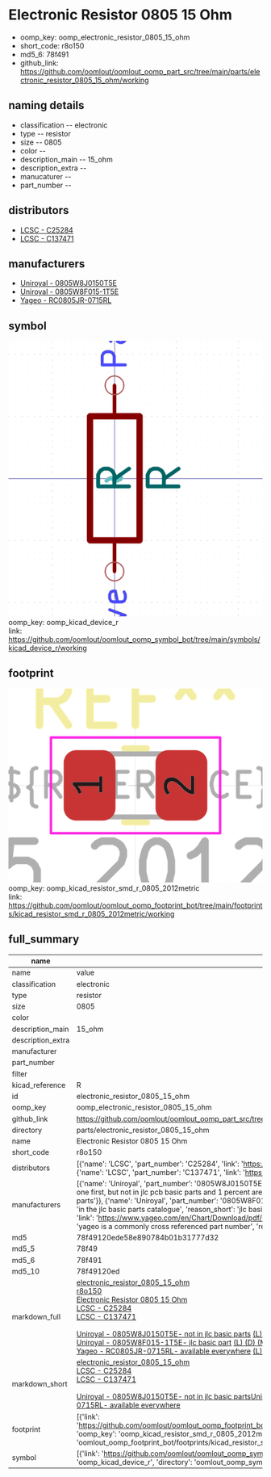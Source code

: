 # Electronic Resistor 0805 15 Ohm

  
* oomp_key: oomp_electronic_resistor_0805_15_ohm 
* short_code: r8o150
* md5_6: 78f491  
* github_link: https://github.com/oomlout/oomlout_oomp_part_src/tree/main/parts/electronic_resistor_0805_15_ohm/working  
## naming details
* classification -- electronic
* type -- resistor
* size -- 0805
* color -- 
* description_main -- 15_ohm
* description_extra -- 
* manucaturer -- 
* part_number -- 

## distributors
* [LCSC - C25284](https://lcsc.com/product-detail/C25284.html)  
* [LCSC - C137471](https://lcsc.com/product-detail/C137471.html)  

## manufacturers
* [Uniroyal - 0805W8J0150T5E]()  
* [Uniroyal - 0805W8F015-1T5E]()  
* [Yageo - RC0805JR-0715RL](https://www.yageo.com/en/Chart/Download/pdf/RC0805JR-0715RL)  

## symbol

![](symbol/0/working/working_600.png)  
oomp_key: oomp_kicad_device_r  
link: https://github.com/oomlout/oomlout_oomp_symbol_bot/tree/main/symbols/kicad_device_r/working  

## footprint

![](footprint/0/working/working_600.png)  
oomp_key: oomp_kicad_resistor_smd_r_0805_2012metric  
link: https://github.com/oomlout/oomlout_oomp_footprint_bot/tree/main/footprints/kicad_resistor_smd_r_0805_2012metric/working  

## full_summary
| name | value | 
| --- | --- | 
| name | value | 
| classification | electronic | 
| type | resistor | 
| size | 0805 | 
| color |  | 
| description_main | 15_ohm | 
| description_extra |  | 
| manufacturer |  | 
| part_number |  | 
| filter |  | 
| kicad_reference | R | 
| id | electronic_resistor_0805_15_ohm | 
| oomp_key | oomp_electronic_resistor_0805_15_ohm | 
| github_link | https://github.com/oomlout/oomlout_oomp_part_src/tree/main/parts/electronic_resistor_0805_15_ohm/working | 
| directory | parts/electronic_resistor_0805_15_ohm | 
| name | Electronic Resistor 0805 15 Ohm | 
| short_code | r8o150 | 
| distributors | [{'name': 'LCSC', 'part_number': 'C25284', 'link': 'https://lcsc.com/product-detail/C25284.html', 'id': 'distributor_lcsc'}, {'name': 'LCSC', 'part_number': 'C137471', 'link': 'https://lcsc.com/product-detail/C137471.html', 'id': 'distributor_lcsc'}] | 
| manufacturers | [{'name': 'Uniroyal', 'part_number': '0805W8J0150T5E', 'link': '', 'id': 'manufacturer_uniroyal', 'note': {'reason': 'did this one first, but not in jlc pcb basic parts and 1 percent are and they are the same price', 'reason_short': 'not in jlc basic parts'}}, {'name': 'Uniroyal', 'part_number': '0805W8F015-1T5E', 'link': '', 'id': 'manufacturer_uniroyal', 'note': {'reason': 'in the jlc basic parts catalogue', 'reason_short': 'jlc basic part'}}, {'name': 'Yageo', 'part_number': 'RC0805JR-0715RL', 'link': 'https://www.yageo.com/en/Chart/Download/pdf/RC0805JR-0715RL', 'id': 'manufacturer_yageo', 'note': {'reason': 'yageo is a commonly cross referenced part number', 'reason_short': 'available everywhere'}}] | 
| md5 | 78f49120ede58e890784b01b31777d32 | 
| md5_5 | 78f49 | 
| md5_6 | 78f491 | 
| md5_10 | 78f49120ed | 
| markdown_full | [electronic_resistor_0805_15_ohm](https://github.com/oomlout/oomlout_oomp_part_src/tree/main/parts/electronic_resistor_0805_15_ohm/working)<br>[r8o150](https://github.com/oomlout/oomlout_oomp_part_src/tree/main/parts/electronic_resistor_0805_15_ohm/working)<br>[Electronic Resistor 0805 15 Ohm](https://github.com/oomlout/oomlout_oomp_part_src/tree/main/parts/electronic_resistor_0805_15_ohm/working)<br>[LCSC - C25284<br>](https://lcsc.com/product-detail/C25284.html)[LCSC - C137471<br>](https://lcsc.com/product-detail/C137471.html)<br>[Uniroyal - 0805W8J0150T5E- not in jlc basic parts]() [(L)  ](https://www.lcsc.com/search?q=0805W8J0150T5E)[(D)  ](https://www.digikey.com/en/products?keywords=0805W8J0150T5E)[(M)  ](https://www.mouser.com/Search/Refine?Keyword=0805W8J0150T5E)[(N)  ](https://www.newark.com/search?st=0805W8J0150T5E)[(SZ)  ](https://so.szlcsc.com/global.html?k=0805W8J0150T5E)<br>[Uniroyal - 0805W8F015-1T5E- jlc basic part]() [(L)  ](https://www.lcsc.com/search?q=0805W8F015-1T5E)[(D)  ](https://www.digikey.com/en/products?keywords=0805W8F015-1T5E)[(M)  ](https://www.mouser.com/Search/Refine?Keyword=0805W8F015-1T5E)[(N)  ](https://www.newark.com/search?st=0805W8F015-1T5E)[(SZ)  ](https://so.szlcsc.com/global.html?k=0805W8F015-1T5E)<br>[Yageo - RC0805JR-0715RL- available everywhere](https://www.yageo.com/en/Chart/Download/pdf/RC0805JR-0715RL) [(L)  ](https://www.lcsc.com/search?q=RC0805JR-0715RL)[(D)  ](https://www.digikey.com/en/products?keywords=RC0805JR-0715RL)[(M)  ](https://www.mouser.com/Search/Refine?Keyword=RC0805JR-0715RL)[(N)  ](https://www.newark.com/search?st=RC0805JR-0715RL)[(SZ)  ](https://so.szlcsc.com/global.html?k=RC0805JR-0715RL)<br> | 
| markdown_short | [electronic_resistor_0805_15_ohm](https://github.com/oomlout/oomlout_oomp_part_src/tree/main/parts/electronic_resistor_0805_15_ohm/working)<br>[LCSC - C25284<br>](https://lcsc.com/product-detail/C25284.html)[LCSC - C137471<br>](https://lcsc.com/product-detail/C137471.html)<br>[Uniroyal - 0805W8J0150T5E- not in jlc basic parts]()[Uniroyal - 0805W8F015-1T5E- jlc basic part]()[Yageo - RC0805JR-0715RL- available everywhere](https://www.yageo.com/en/Chart/Download/pdf/RC0805JR-0715RL) | 
| footprint | [{'link': 'https://github.com/oomlout/oomlout_oomp_footprint_bot/tree/main/foootprntss/kicad_resistor_smd_r_0805_2012metric', 'oomp_key': 'oomp_kicad_resistor_smd_r_0805_2012metric', 'directory': 'oomlout_oomp_footprint_bot/footprints/kicad_resistor_smd_r_0805_2012metric//working/working.kicad_mod'}] | 
| symbol | [{'link': 'https://github.com/oomlout/oomlout_oomp_symbol_bot/tree/main/symbols/kicad_device_r', 'oomp_key': 'oomp_kicad_device_r', 'directory': 'oomlout_oomp_symbol_bot/symbols/kicad_device_r//working/working.kicad_sym'}] | 
